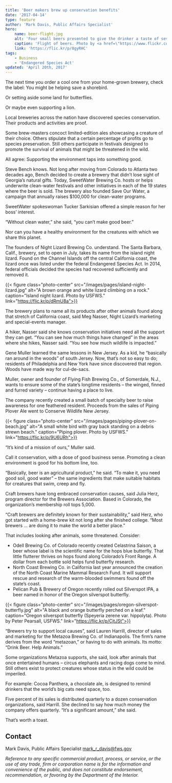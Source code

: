 ```yaml
---
title: 'Beer makers brew up conservation benefits'
date: '2017-04-14'
type: feature
author: 'Mark Davis, Public Affairs Specialist'
hero:
    name: beer-flight.jpg
    alt: 'Four small beers presented to give the drinker a taste of several types of beer.'
    caption: 'Flight of beers. Photo by <a href=\"https://www.flickr.com/photos/insignifica/\">Jennifer Schmennifer</a>, <a href=\"https://creativecommons.org/licenses/by-nc/2.0/\">CC BY-NC 2.0</a>.'
    link: 'https://flic.kr/p/8gyRHC'
tags:
    - Business
    - 'Endangered Species Act'
updated: 'April 20th, 2017'
---
```


The next time you order a cool one from your home-grown brewery, check the label: You might be helping save a shorebird.  

Or setting aside some land for butterflies.  

Or maybe even supporting a lion.  

Local breweries across the nation have discovered species conservation. Their products and activities are proof.

Some brew-masters concoct limited-edition ales showcasing a creature of their choice. Others stipulate that a certain percentage of profits go to species preservation. Still others participate in festivals designed to promote the survival of animals that might be threatened in the wild.

All agree: Supporting the environment taps into something good.

Steve Bench knows. Not long after moving from Colorado to Atlanta two decades ago, Bench decided to create a brewery that didn’t lose sight of Georgia’s natural gifts. Today, SweetWater Brewing Co. hosts or helps underwrite clean-water festivals and other initiatives in each of the 19 states where the beer is sold. The brewery also founded Save Our Water, a campaign that annually raises $100,000 for clean-water programs.

SweetWater spokeswoman Tucker Sarkisian offered a simple reason for her boss’ interest.

“Without clean water,” she said, “you can’t make good beer.”

Nor can you have a healthy environment for the creatures with which we share this planet.

The founders of Night Lizard Brewing Co. understand. The Santa Barbara, Calif., brewery, set to open in July, takes its name from the island night lizard. Found on the Channel Islands off the central California coast, the lizard once was listed under the federal Endangered Species Act. In 2014, federal officials decided the species had recovered sufficiently and removed it.

{{< figure class="photo-center" src="/images/pages/island-night-lizard.jpg" alt="A brown orange and white lizard climbing on a rock." caption="Island night lizard. Photo by USFWS." link="https://flic.kr/p/dRmU8a">}}

The brewery plans to name all its products after other animals found along that stretch of California coast, said Meg Nasser, Night Lizard’s marketing and special-events manager.

A hiker, Nasser said she knows conservation initiatives need all the support they can get. “You can see how much things have changed” in the areas where she hikes, Nasser said. “You see how much wildlife is impacted.”

Gene Muller learned the same lessons in New Jersey. As a kid, he “basically ran around in the woods” of south Jersey. Now, that’s not so easy to do; residents of Philadelphia and New York have since discovered that region. Woods have made way for cul-de-sacs.

Muller, owner and founder of Flying Fish Brewing Co., of Somerdale, N.J., wants to ensure some of the state’s longtime residents – the winged, finned and furred variety – continue having a place to live.

The company recently created a small batch of specialty beer to raise awareness for one feathered resident. Proceeds from the sales of Piping Plover Ale went to Conserve Wildlife New Jersey.

{{< figure class="photo-center" src="/images/pages/piping-plover-on-beach.jpg" alt="A small white bird with gray back standing on a debris strewn beach." caption="Piping plover. Photo by USFWS." link="https://flic.kr/p/9U6URh">}}

“It’s kind of a mission of ours,” Muller said.

Call it conservation, with a dose of good business sense. Promoting a clean environment is good for his bottom line, too.

“Basically, beer is an agricultural product,” he said. “To make it, you need good soil, good water” – the same ingredients that make suitable habitats for creatures that swim, creep and fly.

Craft brewers have long embraced conservation causes, said Julia Herz, program director for the Brewers Association. Based in Colorado, the organization’s membership roll tops 5,000.

“Craft brewers are definitely known for their sustainability,” said Herz, who got started with a home-brew kit not long after she finished college. “Most brewers … are doing it to make the world a better place.”

That includes looking after animals, some threatened. Consider:

 - Odell Brewing Co. of Colorado recently created Celastrina Saison, a beer whose label is the scientific name for the hops blue butterfly. That little flutterer thrives on hops found along Colorado’s Front Range. A dollar from each bottle sold helps fund butterfly research.
 - North Coast Brewing Co. in California last year announced the creation of the North Coast Marine Mammal Research Fund. It will support rescue and research of the warm-blooded swimmers found off the state’s coast.
 - Pelican Pub &amp; Brewery of Oregon recently rolled out Silverspot IPA, a beer named in honor of the Oregon silverspot butterfly.

{{< figure class="photo-center" src="/images/pages/oregon-silverspot-butterfly.jpg" alt="A black and orange butterfly perched on a leaf." caption="Oregon silverspot butterfly (Speyeria zerene var. hippolyta). Photo by Peter Pearsall, USFWS." link="https://flic.kr/p/CjtJSt">}}

“Brewers try to support local causes”, said Lauren Harrill, director of sales and marketing for the Metazoa Brewing Co. of Indianapolis. The firm’s name derives from the word “metazoan,” or having to do with animals. Its motto: “Drink Beer. Help Animals.”

Some organizations Metazoa supports, she said, look after animals that once entertained humans – circus elephants and racing dogs come to mind. Still others exist to protect creatures whose status in the wild could be imperiled.

For example: Cocoa Panthera, a chocolate ale, is designed to remind drinkers that the world’s big cats need space, too.

Five percent of its sales is distributed quarterly to a dozen conservation organizations, said Harrill. She declined to say how much money the company offers quarterly. “It’s a significant amount,” she said.

That’s worth a toast.

## Contact

Mark Davis, Public Affairs Specialist 
[mark_r_davis@fws.gov](mailto:mark_r_davis@fws.gov?subject=Re:+Beer+makers+brew+up+conservation+benefits)

*Reference to any specific commercial product, process, or service, or the use of any trade, firm or corporation name is for the information and convenience of the public, and does not constitute endorsement, recommendation, or favoring by the Department of the Interior.*
